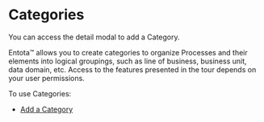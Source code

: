 # Categories

You can access the detail modal to add a Category.

Entota™ allows you to create categories to organize Processes and their
elements into logical groupings, such as line of business, business
unit, data domain, etc. Access to the features presented in the tour
depends on your user permissions.

To use Categories:

  - [Add a Category](add-a-category.md)
